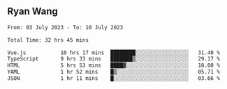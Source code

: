 ## Ryan Wang

<!--START_SECTION:waka-->

```txt
From: 03 July 2023 - To: 10 July 2023

Total Time: 32 hrs 45 mins

Vue.js           10 hrs 17 mins  ████████░░░░░░░░░░░░░░░░░   31.40 %
TypeScript       9 hrs 33 mins   ███████▒░░░░░░░░░░░░░░░░░   29.17 %
HTML             5 hrs 53 mins   ████▓░░░░░░░░░░░░░░░░░░░░   18.00 %
YAML             1 hr 52 mins    █▒░░░░░░░░░░░░░░░░░░░░░░░   05.71 %
JSON             1 hr 11 mins    █░░░░░░░░░░░░░░░░░░░░░░░░   03.66 %
```

<!--END_SECTION:waka-->
